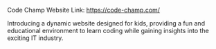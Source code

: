 Code Champ Website Link:
https://code-champ.com/

Introducing a dynamic website designed for kids, providing a fun and educational environment to learn coding while gaining insights into the exciting IT industry.
